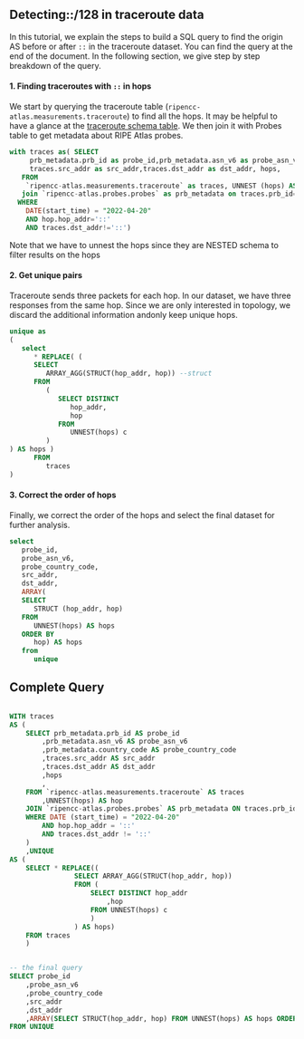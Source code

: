 ## Detecting::/128 in traceroute data 

In this tutorial, we explain the steps to build a SQL query to find the origin AS before or after  `::` in the traceroute dataset. You can find the query at the end of the document. In the following section, we give step by step breakdown of the query. 

#### 1. Finding traceroutes with `::` in hops
We start by querying the traceroute table (`ripencc-atlas.measurements.traceroute`) to find all the hops. It may be helpful to have a glance at the [traceroute schema table](https://github.com/RIPE-NCC/ripe-atlas-bigquery/blob/fea4b68f251bd4f72e482cfc3803aaa98de4abab/docs/measurements_traceroute.md). We then join it with Probes table to get metadata about RIPE Atlas probes. 

```sql
with traces as( SELECT
     prb_metadata.prb_id as probe_id,prb_metadata.asn_v6 as probe_asn_v6, prb_metadata.country_code as probe_country_code,
     traces.src_addr as src_addr,traces.dst_addr as dst_addr, hops,
   FROM
    `ripencc-atlas.measurements.traceroute` as traces, UNNEST (hops) AS hop 
   join `ripencc-atlas.probes.probes` as prb_metadata on traces.prb_id= prb_metadata.prb_id
  WHERE
    DATE(start_time) = "2022-04-20"
    AND hop.hop_addr='::'
    AND traces.dst_addr!='::')
```
Note that we have to unnest the hops since they are NESTED schema to filter results on the hops



#### 2. Get unique pairs
Traceroute sends three packets for each hop. In our dataset, we have three responses from the same hop. Since we are only interested in topology, we discard the additional information andonly keep unique hops. 

```sql
unique as 
(
   select
      * REPLACE( (
      SELECT
         ARRAY_AGG(STRUCT(hop_addr, hop)) --struct
      FROM
         (
            SELECT DISTINCT
               hop_addr,
               hop 
            FROM
               UNNEST(hops) c 
         )
) AS hops ) 
      FROM
         traces
)
```
#### 3. Correct the order of hops
Finally, we correct the order of the hops and select the final dataset for further analysis. 
```sql
select
   probe_id,
   probe_asn_v6,
   probe_country_code,
   src_addr,
   dst_addr,
   ARRAY(
   SELECT
      STRUCT (hop_addr, hop) 
   FROM
      UNNEST(hops) AS hops 
   ORDER BY
      hop) AS hops 
   from
      unique
```



## Complete Query




```sql

WITH traces
AS (
	SELECT prb_metadata.prb_id AS probe_id
		,prb_metadata.asn_v6 AS probe_asn_v6
		,prb_metadata.country_code AS probe_country_code
		,traces.src_addr AS src_addr
		,traces.dst_addr AS dst_addr
		,hops
		,
	FROM `ripencc-atlas.measurements.traceroute` AS traces
		,UNNEST(hops) AS hop
	JOIN `ripencc-atlas.probes.probes` AS prb_metadata ON traces.prb_id = prb_metadata.prb_id
	WHERE DATE (start_time) = "2022-04-20"
		AND hop.hop_addr = '::'
		AND traces.dst_addr != '::'
	)
	,UNIQUE
AS (
	SELECT * REPLACE((
				SELECT ARRAY_AGG(STRUCT(hop_addr, hop))
				FROM (
					SELECT DISTINCT hop_addr
						,hop
					FROM UNNEST(hops) c
					)
				) AS hops)
	FROM traces
	)


-- the final query
SELECT probe_id
	,probe_asn_v6
	,probe_country_code
	,src_addr
	,dst_addr
	,ARRAY(SELECT STRUCT(hop_addr, hop) FROM UNNEST(hops) AS hops ORDER BY hop) AS hops
FROM UNIQUE
```

